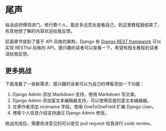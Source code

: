 # 尾声

俗话说师傅领进门，修行靠个人，能走多远完全是看自己，到这里教程就结束了，有其他想了解的内容欢迎给我反馈。

前面章节提到了基于 API 风格的架构，Django 有 [Django REST framework](https://www.django-rest-framework.org/) 可以实现 RESTful 风格的 API，感兴趣的读者可以查看一下，希望有相关教程的读者请给我反馈。

## 更多挑战
下面准备了一些新需求，感兴趣的读者可以为自己的博客添加一下功能：

1. Django Admin 添加 Markdown 支持，使用 Markdown 写文章。
2. Django Admin 添加富文本编辑器支持，可以使用百度的富文本编辑器。
3. 文章作者添加 nickname 字段，使用 OneToOneField 扩展 Django User。
4. 博客个人信息介绍支持通过 Django Admin 修改。

挑战完成后，需要改进意见的可以提交 pull request 给我进行 code review。
